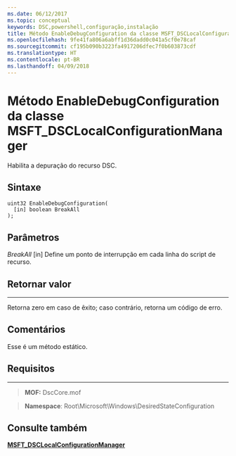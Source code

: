 ```yaml
---
ms.date: 06/12/2017
ms.topic: conceptual
keywords: DSC,powershell,configuração,instalação
title: Método EnableDebugConfiguration da classe MSFT_DSCLocalConfigurationManager
ms.openlocfilehash: 9fe41fa806a6abff1d36dadd0c041a5cf0e78caf
ms.sourcegitcommit: cf195b090b3223fa4917206dfec7f0b603873cdf
ms.translationtype: HT
ms.contentlocale: pt-BR
ms.lasthandoff: 04/09/2018
---
```

# <a name="enabledebugconfiguration-method-of-the-msftdsclocalconfigurationmanager-class"></a>Método EnableDebugConfiguration da classe MSFT_DSCLocalConfigurationManager

Habilita a depuração do recurso DSC.

<a name="syntax"></a>Sintaxe
------

```mof
uint32 EnableDebugConfiguration(
  [in] boolean BreakAll
);
```

<a name="parameters"></a>Parâmetros
----------

*BreakAll* \[in\] Define um ponto de interrupção em cada linha do script de recurso.

## <a name="return-value"></a>Retornar valor
------------

Retorna zero em caso de êxito; caso contrário, retorna um código de erro.

## <a name="remarks"></a>Comentários

Esse é um método estático.

## <a name="requirements"></a>Requisitos
------------
>**MOF:** DscCore.mof

>**Namespace**: Root\Microsoft\Windows\DesiredStateConfiguration


## <a name="see-also"></a>Consulte também


[**MSFT_DSCLocalConfigurationManager**](msft-dsclocalconfigurationmanager.md)
